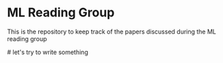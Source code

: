 # ML Reading Group
This is the repository to keep track of the papers discussed during the ML reading group

# let's try to write something
